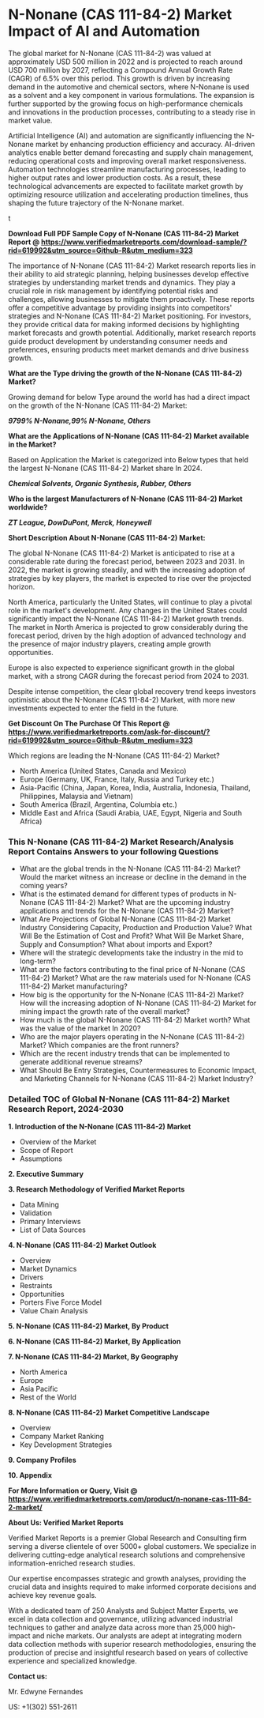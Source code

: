 <meta name="title" content="Global  N-Nonane (CAS 111-84-2) Market Impact of AI and Automation"><meta name="description" content="  The global market for N-Nonane (CAS 111-84-2) was valued at approximately USD 500 million in 2022 and is projected to reach around USD 700 million by 2027, reflectin"><meta name="title" content=" N-Nonane (CAS 111-84-2) Market Size, Share, Scope, Trends, Growth, Opportunities, Analysis, Forecast"> <h1>N-Nonane (CAS 111-84-2) Market Impact of AI and Automation</h1> <p>The global market for N-Nonane (CAS 111-84-2) was valued at approximately USD 500 million in 2022 and is projected to reach around USD 700 million by 2027, reflecting a Compound Annual Growth Rate (CAGR) of 6.5% over this period. This growth is driven by increasing demand in the automotive and chemical sectors, where N-Nonane is used as a solvent and a key component in various formulations. The expansion is further supported by the growing focus on high-performance chemicals and innovations in the production processes, contributing to a steady rise in market value.</p> <p>Artificial Intelligence (AI) and automation are significantly influencing the N-Nonane market by enhancing production efficiency and accuracy. AI-driven analytics enable better demand forecasting and supply chain management, reducing operational costs and improving overall market responsiveness. Automation technologies streamline manufacturing processes, leading to higher output rates and lower production costs. As a result, these technological advancements are expected to facilitate market growth by optimizing resource utilization and accelerating production timelines, thus shaping the future trajectory of the N-Nonane market.</p> t</p><p id="" class=""><strong>Download Full PDF Sample Copy of N-Nonane (CAS 111-84-2) Market Report @ <a href="https://www.verifiedmarketreports.com/download-sample/?rid=619992&utm_source=Github-R&utm_medium=323" target="_blank">https://www.verifiedmarketreports.com/download-sample/?rid=619992&utm_source=Github-R&utm_medium=323</a></strong></p><p>The importance of&nbsp;N-Nonane (CAS 111-84-2) Market research reports lies in their ability to aid strategic planning, helping businesses develop effective strategies by understanding market trends and dynamics. They play a crucial role in risk management by identifying potential risks and challenges, allowing businesses to mitigate them proactively. These reports offer a competitive advantage by providing insights into competitors' strategies and N-Nonane (CAS 111-84-2) Market positioning. For investors, they provide critical data for making informed decisions by highlighting market forecasts and growth potential. Additionally, market research reports guide product development by understanding consumer needs and preferences, ensuring products meet market demands and drive business growth.</p><p><strong>What are the&nbsp;Type driving the growth of the N-Nonane (CAS 111-84-2) Market?</strong></p><p id="" class="">Growing demand for below Type around the world has had a direct impact on the growth of the N-Nonane (CAS 111-84-2) Market:</p><em><strong>9799% N-Nonane,99% N-Nonane, Others</strong></em></p><strong>What are the&nbsp;Applications&nbsp;of N-Nonane (CAS 111-84-2) Market available in the Market?</strong></p><p id="" class="">Based on Application the Market is categorized into Below types that held the largest N-Nonane (CAS 111-84-2) Market share In 2024.</p><em><strong>Chemical Solvents, Organic Synthesis, Rubber, Others</strong></em></p><strong>Who is the largest Manufacturers of N-Nonane (CAS 111-84-2) Market worldwide?</strong></p><p><em><strong>ZT League, DowDuPont, Merck, Honeywell</strong></em></p><p id="" class=""><strong>Short Description About N-Nonane (CAS 111-84-2) Market:</strong></p><p>The global N-Nonane (CAS 111-84-2) Market is anticipated to rise at a considerable rate during the forecast period, between 2023 and 2031. In 2022, the market is growing steadily, and with the increasing adoption of strategies by key players, the market is expected to rise over the projected horizon.</p><p>North America, particularly the United States, will continue to play a pivotal role in the market's development. Any changes in the United States could significantly impact the N-Nonane (CAS 111-84-2) Market growth trends. The market in North America is projected to grow considerably during the forecast period, driven by the high adoption of advanced technology and the presence of major industry players, creating ample growth opportunities.</p><p>Europe is also expected to experience significant growth in the global market, with a strong CAGR during the forecast period from 2024 to 2031.</p><p>Despite intense competition, the clear global recovery trend keeps investors optimistic about the N-Nonane (CAS 111-84-2) Market, with more new investments expected to enter the field in the future.</p><p id="" class=""><strong>Get Discount On The Purchase Of This Report @ <a href="https://www.verifiedmarketreports.com/ask-for-discount/?rid=619992&utm_source=Github-R&utm_medium=323" target="_blank">https://www.verifiedmarketreports.com/ask-for-discount/?rid=619992&utm_source=Github-R&utm_medium=323</a></strong></p>Which regions are leading the N-Nonane (CAS 111-84-2) Market?</p><ul><li>North America (United States, Canada and Mexico)</li><li>Europe (Germany, UK, France, Italy, Russia and Turkey etc.)</li><li>Asia-Pacific (China, Japan, Korea, India, Australia, Indonesia, Thailand, Philippines, Malaysia and Vietnam)</li><li>South America (Brazil, Argentina, Columbia etc.)</li><li>Middle East and Africa (Saudi Arabia, UAE, Egypt, Nigeria and South Africa)</li></ul><h3 id="" class="">This N-Nonane (CAS 111-84-2) Market Research/Analysis Report Contains Answers to your following Questions</h3><ul><li>What are the global trends in the N-Nonane (CAS 111-84-2) Market? Would the market witness an increase or decline in the demand in the coming years?</li><li>What is the estimated demand for different types of products in N-Nonane (CAS 111-84-2) Market? What are the upcoming industry applications and trends for the N-Nonane (CAS 111-84-2) Market?</li><li>What Are Projections of Global N-Nonane (CAS 111-84-2) Market Industry Considering Capacity, Production and Production Value? What Will Be the Estimation of Cost and Profit? What Will Be Market Share, Supply and Consumption? What about imports and Export?</li><li>Where will the strategic developments take the industry in the mid to long-term?</li><li>What are the factors contributing to the final price of N-Nonane (CAS 111-84-2) Market? What are the raw materials used for N-Nonane (CAS 111-84-2) Market manufacturing?</li><li>How big is the opportunity for the N-Nonane (CAS 111-84-2) Market? How will the increasing adoption of N-Nonane (CAS 111-84-2) Market for mining impact the growth rate of the overall market?</li><li>How much is the global N-Nonane (CAS 111-84-2) Market worth? What was the value of the market In 2020?</li><li>Who are the major players operating in the N-Nonane (CAS 111-84-2) Market? Which companies are the front runners?</li><li>Which are the recent industry trends that can be implemented to generate additional revenue streams?</li><li>What Should Be Entry Strategies, Countermeasures to Economic Impact, and Marketing Channels for N-Nonane (CAS 111-84-2) Market Industry?</li></ul><h3 id="" class="">Detailed TOC of Global N-Nonane (CAS 111-84-2) Market Research Report, 2024-2030</h3><p id="" class=""><strong>1. Introduction of the N-Nonane (CAS 111-84-2) Market</strong></p><ul><li>Overview of the Market</li><li>Scope of Report</li><li>Assumptions</li></ul><p id="" class=""><strong>2. Executive Summary</strong></p><p id="" class=""><strong>3. Research Methodology of Verified Market Reports</strong></p><ul><li>Data Mining</li><li>Validation</li><li>Primary Interviews</li><li>List of Data Sources</li></ul><p id="" class=""><strong>4. N-Nonane (CAS 111-84-2) Market Outlook</strong></p><ul><li>Overview</li><li>Market Dynamics</li><li>Drivers</li><li>Restraints</li><li>Opportunities</li><li>Porters Five Force Model</li><li>Value Chain Analysis</li></ul><p id="" class=""><strong>5. N-Nonane (CAS 111-84-2) Market, By Product</strong></p><p id="" class=""><strong>6. N-Nonane (CAS 111-84-2) Market, By Application</strong></p><p id="" class=""><strong>7. N-Nonane (CAS 111-84-2) Market, By Geography</strong></p><ul><li>North America</li><li>Europe</li><li>Asia Pacific</li><li>Rest of the World</li></ul><p id="" class=""><strong>8. N-Nonane (CAS 111-84-2) Market Competitive Landscape</strong></p><ul><li>Overview</li><li>Company Market Ranking</li><li>Key Development Strategies</li></ul><p id="" class=""><strong>9. Company Profiles</strong></p><p id="" class=""><strong>10. Appendix</strong></p><p id="" class=""><strong>For More Information or Query, Visit @ <a href="https://www.verifiedmarketreports.com/product/n-nonane-cas-111-84-2-market/" target="_blank">https://www.verifiedmarketreports.com/product/n-nonane-cas-111-84-2-market/</a></strong></p><p id="" class=""><strong>About Us: Verified Market Reports</strong></p><p id="" class="">Verified Market Reports is a premier Global Research and Consulting firm serving a diverse clientele of over 5000+ global customers. We specialize in delivering cutting-edge analytical research solutions and comprehensive information-enriched research studies.</p><p id="" class="">Our expertise encompasses strategic and growth analyses, providing the crucial data and insights required to make informed corporate decisions and achieve key revenue goals.</p><p id="" class="">With a dedicated team of 250 Analysts and Subject Matter Experts, we excel in data collection and governance, utilizing advanced industrial techniques to gather and analyze data across more than 25,000 high-impact and niche markets. Our analysts are adept at integrating modern data collection methods with superior research methodologies, ensuring the production of precise and insightful research based on years of collective experience and specialized knowledge.</p><p id="" class=""><strong>Contact us:</strong></p><p id="" class="">Mr. Edwyne Fernandes</p><p id="" class="">US: +1(302) 551-2611</p>